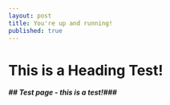 ```yaml
---
layout: post
title: You're up and running!
published: true
---
```

# This is a Heading Test! 
_**## Test page - this is a test!###**_

